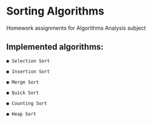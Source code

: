 ﻿# Sorting Algorithms

Homework assignments for Algorithms Analysis subject

## Implemented algorithms:

    ● Selection Sort
 
    ● Insertion Sort

    ● Merge Sort

    ● Quick Sort
    
    ● Counting Sort
    
    ● Heap Sort  
